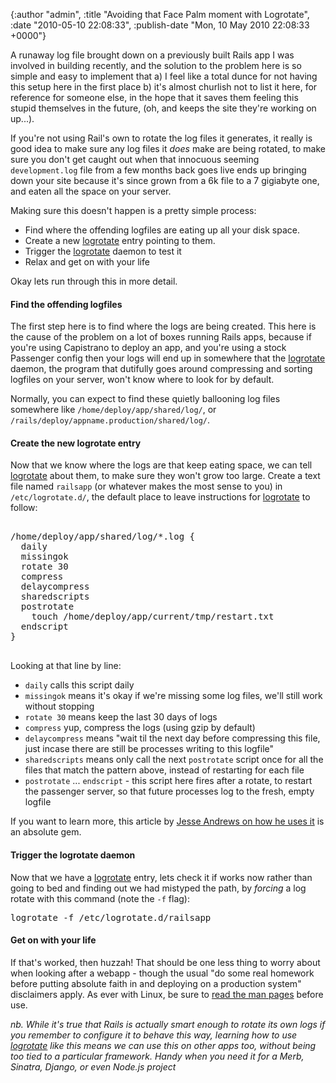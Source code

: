 

{:author "admin", :title "Avoiding that Face Palm moment with Logrotate", :date "2010-05-10 22:08:33", :publish-date "Mon, 10 May 2010 22:08:33 +0000"}



<!-- content below -->

A runaway log file brought down on a previously built Rails app I was involved in building recently, and the solution to the problem here is so simple and easy to implement that a) I feel like a total dunce for not having this setup here in the first place b) it's almost churlish not to list it here, for reference for someone else, in the hope that it saves them feeling this stupid themselves in the future, (oh, and keeps the site they're working on up...).

If you're not using Rail's own to rotate the log files it generates, it really is good idea to make sure any log files it _does_ make are being rotated, to make sure you don't get caught out when that innocuous seeming `development.log` file from a few months back goes live ends up bringing down your site because it's since grown from a 6k file to a 7 gigiabyte one, and eaten all the space on your server.

Making sure this doesn't happen is a pretty simple process:

- Find where the offending logfiles are eating up all your disk space.
- Create a new [logrotate][] entry pointing to them.
- Trigger the [logrotate][] daemon to test it
- Relax and get on with your life
 
Okay lets run through this in more detail.

#### Find the offending logfiles

The first step here is to find where the logs are being created. This here is the cause of the problem on a lot of boxes running Rails apps, because if you're using Capistrano to deploy an app, and you're using a stock Passenger config then your logs will end up in somewhere that the [logrotate][] daemon, the program that dutifully goes around compressing and sorting logfiles on your server, won't know where to look for by default.

Normally, you can expect to find these quietly ballooning log files somewhere like `/home/deploy/app/shared/log/`, or `/rails/deploy/appname.production/shared/log/`.

#### Create the new logrotate entry

Now that we know where the logs are that keep eating space, we can tell [logrotate][] about them, to make sure they won't grow too large. Create a text file named `railsapp` (or whatever makes the most sense to you) in `/etc/logrotate.d/`, the default place to leave instructions for [logrotate][] to follow:

<pre lang="bash">

/home/deploy/app/shared/log/*.log {
  daily
  missingok
  rotate 30
  compress
  delaycompress
  sharedscripts
  postrotate
    touch /home/deploy/app/current/tmp/restart.txt
  endscript
}

</pre>

Looking at that line by line:

- `daily` calls this script daily 
- `missingok` means it's okay if we're missing some log files, we'll still work without stopping
- `rotate 30` means keep the last 30 days of logs
- `compress` yup, compress the logs (using gzip by default)
- `delaycompress` means "wait til the next day before compressing this file, just incase there are still be processes writing to this logfile"
- `sharedscripts` means only call the next `postrotate` script once for all the files that match the pattern above, instead of restarting for each file
- `postrotate` ... `endscript` - this script here fires after a rotate, to restart the passenger server, so that future processes log to the fresh, empty logfile

If you want to learn more, this article by [Jesse Andrews on how he uses it][1]  is an absolute gem.

#### Trigger the logrotate daemon

Now that we have a [logrotate][] entry, lets check it if works now rather than going to bed and finding out we had mistyped the path, by *forcing* a log rotate with this command (note the `-f` flag):

<pre lang="bash">
logrotate -f /etc/logrotate.d/railsapp
</pre>


#### Get on with your life

If that's worked, then huzzah! That should be one less thing to worry about when looking after a webapp - though the usual "do some real homework before putting absolute faith in and deploying on a production system" disclaimers apply. As ever with Linux, be sure to [read the man pages][2] before use.



_*nb.* While it's true that Rails is actually smart enough to rotate its own logs if you remember to configure it to behave this way, learning how to use [logrotate][] like this means we can use this on other apps too, without being too tied to a particular framework. Handy when you need it for a Merb, Sinatra, Django, or even Node.js project_


<!-- Links -->
[logrotate]: http://gd.tuwien.ac.at/linuxcommand.org/man_pages/logrotate8.html "logrotate"
[1]: http://overstimulate.com/articles/logrotate-rails-passenger "Log Rotation for Phusion Passenger | overstimulate"
[2]: http://gd.tuwien.ac.at/linuxcommand.org/man_pages/logrotate8.html "logrotate"


